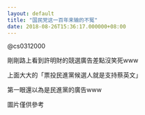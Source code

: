 ```yaml
---
layout: default
title: "国民党这一百年来输的不冤"
date: 2018-08-26T15:36:17.000000+08:00
---
```


@cs0312000

剛剛路上看到許明財的競選廣告差點沒笑死www


上面大大的「票投民進黨候選人就是支持蔡英文」


第一眼還以為是民進黨的廣告www

圖片僅供參考

